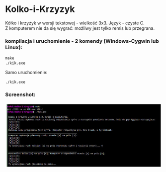 # Kolko-i-Krzyzyk
Kółko i krzyżyk w wersji tekstowej - wielkość 3x3. Język - czyste C.  
Z komputerem nie da się wygrać: możliwy jest tylko remis lub przegrana.

### kompilacja i uruchomienie - 2 komendy (Windows-Cygwin lub Linux):

	make
	./kik.exe

Samo uruchomienie:

	./kik.exe

### Screenshot:

![kik.exe](https://github.com/collector1871/Kolko-i-Krzyzyk/blob/master/kik.jpg)